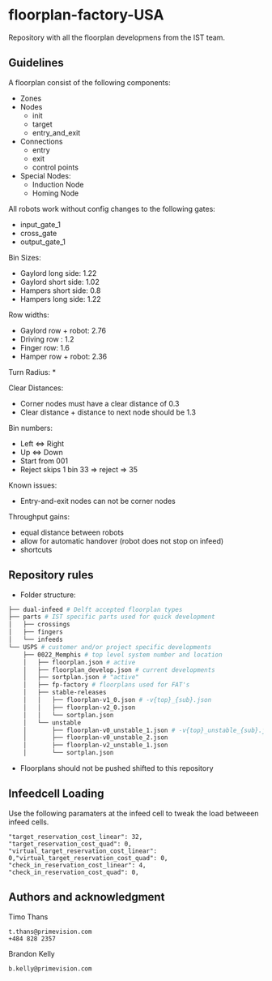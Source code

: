 # floorplan-factory-USA

Repository with all the floorplan developmens from the IST team.

## Guidelines

A floorplan consist of the following components:
* Zones
* Nodes
    * init
    * target
    * entry_and_exit
* Connections
    * entry
    * exit
    * control points
* Special Nodes:
    * Induction Node
    * Homing Node

All robots work without config changes to the following gates:
* input_gate_1
* cross_gate
* output_gate_1

Bin Sizes:
* Gaylord long side: 1.22
* Gaylord short side: 1.02
* Hampers short side: 0.8
* Hampers long side: 1.22

Row widths:
* Gaylord row + robot: 2.76
* Driving row : 1.2
* Finger row: 1.6
* Hamper row + robot: 2.36

Turn Radius:
* 

Clear Distances:
* Corner nodes must have a clear distance of 0.3
* Clear distance + distance to next node should be 1.3

Bin numbers:
* Left <=> Right
* Up <=> Down
* Start from 001
* Reject skips 1 bin 33 => reject => 35

Known issues:
* Entry-and-exit nodes can not be corner nodes


Throughput gains:
* equal distance between robots
* allow for automatic handover (robot does not stop on infeed)
* shortcuts

## Repository rules

* Folder structure:
```bash
├── dual-infeed # Delft accepted floorplan types
├── parts # IST specific parts used for quick development
│   ├── crossings
│   ├── fingers
│   └── infeeds
└── USPS # customer and/or project specific developments
    ├── 0022_Memphis # top level system number and location
    │   ├── floorplan.json # active
    │   ├── floorplan_develop.json # current developments
    │   ├── sortplan.json # "active"
    │   ├── fp-factory # floorplans used for FAT's
    │   ├── stable-releases
    │   │   ├── floorplan-v1_0.json # -v{top}_{sub}.json
    │   │   ├── floorplan-v2_0.json
    │   │   └── sortplan.json
    │   └── unstable
    │       ├── floorplan-v0_unstable_1.json # -v{top}_unstable_{sub}.json
    │       ├── floorplan-v0_unstable_2.json
    │       ├── floorplan-v2_unstable_1.json
    │       └── sortplan.json
```

* Floorplans should not be pushed shifted to this repository


## Infeedcell Loading
Use the following paramaters at the infeed cell to tweak the load betweeen infeed cells.
```
"target_reservation_cost_linear": 32,
"target_reservation_cost_quad": 0,
"virtual_target_reservation_cost_linear": 0,"virtual_target_reservation_cost_quad": 0,
"check_in_reservation_cost_linear": 4,
"check_in_reservation_cost_quad": 0,
```
## Authors and acknowledgment
Timo Thans
```
t.thans@primevision.com
+484 828 2357
```
Brandon Kelly
```
b.kelly@primevision.com
```
